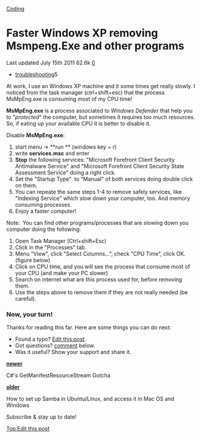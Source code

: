 <a href="/categories/coding/" class="category-link">Coding</a>

# Faster Windows XP removing Msmpeng.Exe and other programs

<span title="Last time this post was updated"> Last updated July 15th 2011 </span> <span class="m-x-2" title="Pageviews"> 62.6k </span> <span class="m-x-2" title="Click to go to the comments section"> [ <span class="disqus-comment-count" data-disqus-url="https://master--bgoonz-blog.netlify.app/faster-windows-xp-removing-msmpeng-exe-and-other-programs/">0</span>](#disqus_thread) </span>

- <a href="/tags/troubleshooting/" class="tag-list-link">troubleshooting</a><span class="tag-list-count">5</span>

At work, I use an Windows XP machine and it some times get really slowly. I noticed from the task manager (ctrl+shift+esc) that the process MsMpEng.exe is consuming most of my CPU time!

**MsMpEng.exe** is a process associated to _Windows Defender_ that help you to "_protected_" the computer, but sometimes it requires too much resources. So, if eating up your available CPU it is better to disable it.

<span id="more"></span>

Disable **MsMpEng.exe**:

1.  start menu -&gt; **run ** (windows key + r)
2.  write **services.msc** and enter
3.  **Stop** the following services: "Microsoft Forefront Client Security Antimalware Service" and "Microsoft Forefront Client Security State Assessment Service" doing a right click.
4.  Set the "Startup Type"  to "Manual" of both services doing double click on them.
5.  You can repeate the same steps 1-4 to remove safely services, like "Indexing Service" which slow down your computer, too. And memory consuming processes.
6.  Enjoy a faster computer!



Note:  You can find other programs/processes that are slowing down you computer doing the following:

1.  Open Task Manager (Ctrl+shift+Esc)
2.  Click in the "Processes" tab.
3.  Menu "View", click "Select Columns...", check "CPU Time", click OK. (figure below)
4.  Click on CPU time, and you will see the process that consume most of your CPU (and make your PC slower)
5.  Search on internet what are this process used for, before removing them.
6.  Use the steps above to remove them if they are not really needed (be careful).

### Now, your turn!

Thanks for reading this far. Here are some things you can do next:

- Found a typo? [Edit this post](https://github.com/amejiarosario/amejiarosario.github.io/edit/source/source/_posts/2011-07-15-faster-windows-xp-removing-msmpeng-exe-and-other-programs.md).
- Got questions? [comment](#comments-section) below.
- Was it useful? Show your support and share it.

<a href="/cs-getmanifestresourcestream-gotcha/" class="article-nav-newer"><strong><em></em> newer</strong></a>

C\#'s GetManifestResourceStream Gotcha

<a href="/how-to-set-up-samba-in-ubuntu-linux-and-access-it-in-mac-os-and-windows/" class="article-nav-older"><strong>older <em></em></strong></a>

How to set up Samba in Ubuntu/Linux, and access it in Mac OS and Windows

Subscribe & stay up to date!



[<span id="back-to-top" title="Go back to the top of this page"> Top </span>](#) <a href="#" class="p-x-3" title="Improve this post"><em></em> Edit this post</a>
